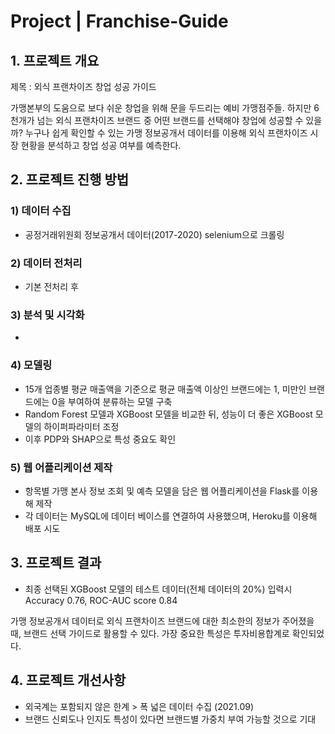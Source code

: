 # Project | Franchise-Guide

## 1. 프로젝트 개요
제목 : 외식 프랜차이즈 창업 성공 가이드

가맹본부의 도움으로 보다 쉬운 창업을 위해 문을 두드리는 예비 가맹점주들. 하지만 6천개가 넘는 외식 프랜차이즈 브랜드 중 어떤 브랜드를 선택해야 창업에 성공할 수 있을까? 누구나 쉽게 확인할 수 있는 가맹 정보공개서 데이터를 이용해 외식 프랜차이즈 시장 현황을 분석하고 창업 성공 여부를 예측한다.

## 2. 프로젝트 진행 방법
### 1) 데이터 수집
- 공정거래위원회 정보공개서 데이터(2017-2020) selenium으로 크롤링

### 2) 데이터 전처리
- 기본 전처리 후 
### 3) 분석 및 시각화
- 
### 4) 모델링
- 15개 업종별 평균 매출액을 기준으로 평균 매출액 이상인 브랜드에는 1, 미만인 브랜드에는 0을 부여하여 분류하는 모델 구축
- Random Forest 모델과 XGBoost 모델을 비교한 뒤, 성능이 더 좋은 XGBoost 모델의 하이퍼파라미터 조정
- 이후 PDP와 SHAP으로 특성 중요도 확인

### 5) 웹 어플리케이션 제작
- 항목별 가맹 본사 정보 조회 및 예측 모델을 담은 웹 어플리케이션을 Flask를 이용해 제작
- 각 데이터는 MySQL에 데이터 베이스를 연결하여 사용했으며, Heroku를 이용해 배포 시도

## 3. 프로젝트 결과
- 최종 선택된 XGBoost 모델의 테스트 데이터(전체 데이터의 20%) 입력시 Accuracy 0.76, ROC-AUC score 0.84

가맹 정보공개서 데이터로 외식 프랜차이즈 브랜드에 대한 최소한의 정보가 주어졌을 때, 브랜드 선택 가이드로 활용할 수 있다.
가장 중요한 특성은 투자비용합계로 확인되었다.

## 4. 프로젝트 개선사항
- 외국계는 포함되지 않은 한계 > 폭 넓은 데이터 수집 (2021.09)
- 브랜드 신뢰도나 인지도 특성이 있다면 브랜드별 가중치 부여 가능할 것으로 기대

